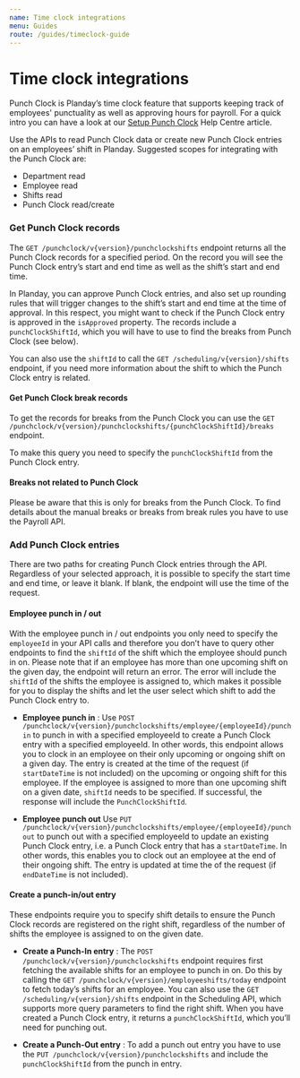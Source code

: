 ```yaml
---
name: Time clock integrations
menu: Guides
route: /guides/timeclock-guide
---
```

# Time clock integrations

Punch Clock is Planday’s time clock feature that supports keeping track of employees' punctuality as well as approving hours for payroll. For a quick intro you can have a look at our [Setup Punch Clock](https://help.planday.com/en/articles/3704338-setup-punch-clock) Help Centre article.

Use the APIs to read Punch Clock data or create new Punch Clock entries on an employees’ shift in Planday. Suggested scopes for integrating with the Punch Clock are:

* Department read
* Employee read
* Shifts read
* Punch Clock read/create

### Get Punch Clock records

The `GET /punchclock/v{version}/punchclockshifts` endpoint returns all the Punch Clock records for a specified period.
On the record you will see the Punch Clock entry’s start and end time as well as the shift’s start and end time.

In Planday, you can approve Punch Clock entries, and also set up rounding rules that will trigger changes to the shift’s start and end time at the time of approval. In this respect, you might want to check if the Punch Clock entry is approved in the `isApproved` property. 
The records include a `punchClockShiftId`, which you will have to use to find the breaks from Punch Clock (see below).

You can also use the `shiftId` to call the `GET /scheduling/v{version}/shifts` endpoint, if you need more information about the shift to which the Punch Clock entry is related.

#### Get Punch Clock break records


To get the records for breaks from the Punch Clock you can use the `GET /punchclock/v{version}/punchclockshifts/{punchClockShiftId}/breaks` endpoint.

To make this query you need to specify the `punchClockShiftId` from the Punch Clock entry.

#### Breaks not related to Punch Clock


Please be aware that this is only for breaks from the Punch Clock. To find details about the manual breaks or breaks from break rules you have to use the Payroll API. 


### Add Punch Clock entries

There are two paths for creating Punch Clock entries through the API. Regardless of your selected approach, it is possible to specify the start time and end time, or leave it blank. If blank, the endpoint will use the time of the request.

#### Employee punch in  / out


With the employee punch in / out endpoints you only need to specify the `employeeId` in your API calls and therefore you don’t have to query other endpoints to find the `shiftId` of the shift which the employee should punch in on. Please note that if an employee has more than one upcoming shift on the given day, the endpoint will return an error. The error will include the `shiftId` of the shifts the employee is assigned to, which makes it possible for you to display the shifts and let the user select which shift to add the Punch Clock entry to.

* **Employee punch in** : 
Use `POST /punchclock/v{version}/punchclockshifts/employee/{employeeId}/punchin` to punch in with a specified employeeId to create a Punch Clock entry with a specified employeeId. In other words, this endpoint allows you to clock in an employee on their only upcoming or ongoing shift on a given day. The entry is created at the time of the request (if `startDateTime` is not included) on the upcoming or ongoing shift for this employee. If the employee is assigned to more than one upcoming shift on a given date, `shiftId` needs to be specified. If successful, the response will include the `PunchClockShiftId`.

* **Employee punch out**
Use `PUT /punchclock/v{version}/punchclockshifts/employee/{employeeId}/punchout` to punch out with a specified employeeId to update an existing Punch Clock entry, i.e. a Punch Clock entry that has a `startDateTime`. In other words, this enables you to clock out an employee at the end of their ongoing shift. The entry is updated at time the of the request (if `endDateTime` is not included).

#### Create a punch-in/out entry


 These endpoints require you to specify shift details to ensure the Punch Clock records are registered on the right shift, regardless of the number of shifts the employee is assigned to on the given date. 

* **Create a Punch-In entry** : The `POST /punchclock/v{version}/punchclockshifts` endpoint requires first fetching the available shifts for an employee to punch in on. Do this by calling the `GET /punchclock/v{version}/employeeshifts/today` endpoint to fetch today’s shifts for an employee. You can also use the `GET /scheduling/v{version}/shifts` endpoint in the Scheduling API, which supports more query parameters to find the right shift.
When you have created a Punch Clock entry, it returns a `punchClockShiftId`, which you’ll need for punching out.

* **Create a Punch-Out entry** : To add a punch out entry you have to use the `PUT /punchclock/v{version}/punchclockshifts` and include the `punchClockShiftId` from the punch in entry.

